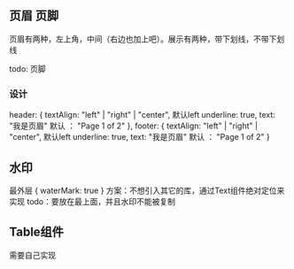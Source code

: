 ## 页眉 页脚
页眉有两种，左上角，中间（右边也加上吧）。展示有两种，带下划线，不带下划线

todo: 页脚
### 设计
header: {
    textAlign: "left" | "right" | "center", 默认left 
    underline: true,
    text: "我是页眉"  默认 ： "Page 1 of 2"
},
footer: {
    textAlign: "left" | "right" | "center", 默认left 
    underline: true,
    text: "我是页眉"  默认 ： "Page 1 of 2"
}
## 水印
最外层
{
    waterMark: true
}
方案：不想引入其它的库，通过Text组件绝对定位来实现
todo：要放在最上面，并且水印不能被复制

## Table组件
需要自己实现
